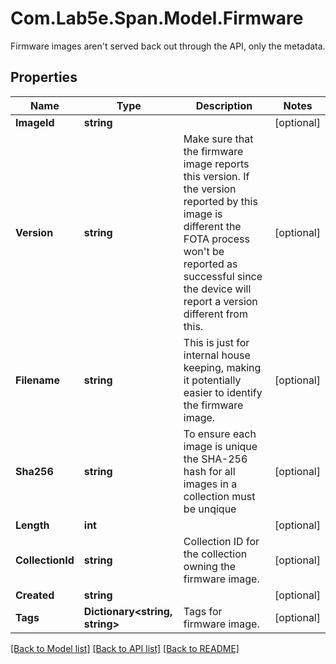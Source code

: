 # Com.Lab5e.Span.Model.Firmware
Firmware images aren't served back out through the API, only the metadata.

## Properties

Name | Type | Description | Notes
------------ | ------------- | ------------- | -------------
**ImageId** | **string** |  | [optional] 
**Version** | **string** | Make sure that the firmware image reports this version. If the version reported by this image is different the FOTA process won&#39;t be reported as successful since the device will report a version different from this. | [optional] 
**Filename** | **string** | This is just for internal house keeping, making it potentially easier to identify the firmware image. | [optional] 
**Sha256** | **string** | To ensure each image is unique the SHA-256 hash for all images in a collection must be unqique | [optional] 
**Length** | **int** |  | [optional] 
**CollectionId** | **string** | Collection ID for the collection owning the firmware image. | [optional] 
**Created** | **string** |  | [optional] 
**Tags** | **Dictionary&lt;string, string&gt;** | Tags for firmware image. | [optional] 

[[Back to Model list]](../README.md#documentation-for-models) [[Back to API list]](../README.md#documentation-for-api-endpoints) [[Back to README]](../README.md)

